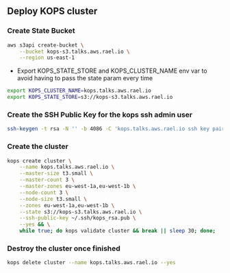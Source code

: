 
## Deploy KOPS cluster

### Create State Bucket

```bash
aws s3api create-bucket \
    --bucket kops-s3.talks.aws.rael.io \
    --region us-east-1
```

- Export KOPS_STATE_STORE and KOPS_CLUSTER_NAME env var to avoid having to pass the state param every time

```bash
export KOPS_CLUSTER_NAME=kops.talks.aws.rael.io
export KOPS_STATE_STORE=s3://kops-s3.talks.aws.rael.io
```

### Create the SSH Public Key for the kops ssh admin user

```bash
ssh-keygen -t rsa -N '' -b 4086 -C 'kops.talks.aws.rael.io ssh key pair' -f ~/.ssh/kops_rsa
```

### Create the cluster

```bash
kops create cluster \
    --name kops.talks.aws.rael.io \
    --master-size t3.small \
    --master-count 3 \
    --master-zones eu-west-1a,eu-west-1b \
    --node-count 3 \
    --node-size t3.small \
    --zones eu-west-1a,eu-west-1b \
    --state s3://kops-s3.talks.aws.rael.io \
    --ssh-public-key ~/.ssh/kops_rsa.pub \
    --yes && \
    while true; do kops validate cluster && break || sleep 30; done;
```

### Destroy the cluster once finished

```bash
kops delete cluster --name kops.talks.aws.rael.io --yes
```
